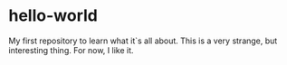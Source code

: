 # hello-world
My first repository to learn what it`s all about.
This is a very strange, but interesting thing. For now, I like it.  
